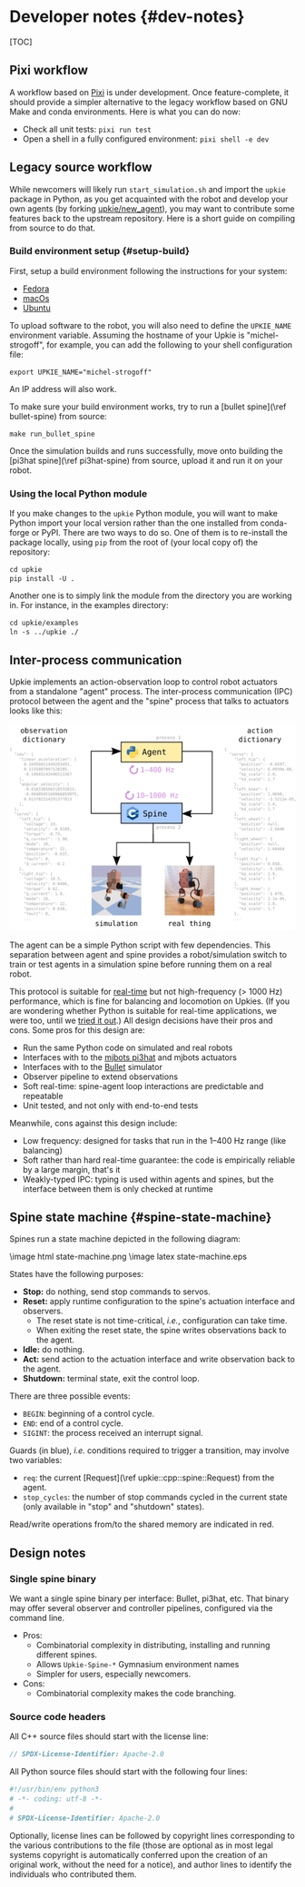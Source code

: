 # Developer notes {#dev-notes}

[TOC]

## Pixi workflow

A workflow based on [Pixi](https://pixi.sh/) is under development. Once feature-complete, it should provide a simpler alternative to the legacy workflow based on GNU Make and conda environments. Here is what you can do now:

- Check all unit tests: `pixi run test`
- Open a shell in a fully configured environment: `pixi shell -e dev`

## Legacy source workflow

While newcomers will likely run `start_simulation.sh` and import the `upkie` package in Python, as you get acquainted with the robot and develop your own agents (by forking [upkie/new\_agent](https://github.com/upkie/new_agent)), you may want to contribute some features back to the upstream repository. Here is a short guide on compiling from source to do that.

### Build environment setup {#setup-build}

First, setup a build environment following the instructions for your system:

- [Fedora](https://github.com/orgs/upkie/discussions/100)
- [macOs](https://github.com/orgs/upkie/discussions/159)
- [Ubuntu](https://github.com/orgs/upkie/discussions/101)

To upload software to the robot, you will also need to define the `UPKIE_NAME` environment variable. Assuming the hostname of your Upkie is "michel-strogoff", for example, you can add the following to your shell configuration file:

```
export UPKIE_NAME="michel-strogoff"
```

An IP address will also work.

To make sure your build environment works, try to run a [bullet spine](\ref bullet-spine) from source:

```
make run_bullet_spine
```

Once the simulation builds and runs successfully, move onto building the [pi3hat spine](\ref pi3hat-spine) from source, upload it and run it on your robot.

### Using the local Python module

If you make changes to the `upkie` Python module, you will want to make Python import your local version rather than the one installed from conda-forge or PyPI. There are two ways to do so. One of them is to re-install the package locally, using `pip` from the root of (your local copy of) the repository:

```
cd upkie
pip install -U .
```

Another one is to simply link the module from the directory you are working in. For instance, in the examples directory:

```
cd upkie/examples
ln -s ../upkie ./
```

## Inter-process communication

Upkie implements an action-observation loop to control robot actuators from a standalone "agent" process. The inter-process communication (IPC) protocol between the agent and the "spine" process that talks to actuators looks like this:

<p align="center">
    <img alt="Action-observation loop" src="action-observation-loop.png" />
</p>

The agent can be a simple Python script with few dependencies. This separation between agent and spine provides a robot/simulation switch to train or test agents in a simulation spine before running them on a real robot.

This protocol is suitable for [real-time](https://en.wiktionary.org/wiki/real-time#English) but not high-frequency (> 1000 Hz) performance, which is fine for balancing and locomotion on Upkies. (If you are wondering whether Python is suitable for real-time applications, we were too, until we [tried it out](https://github.com/orgs/upkie/discussions/240).) All design decisions have their pros and cons. Some pros for this design are:

- Run the same Python code on simulated and real robots
- Interfaces with to the [mjbots pi3hat](https://mjbots.com/products/mjbots-pi3hat-r4-4b) and mjbots actuators
- Interfaces with to the [Bullet](http://bulletphysics.org/) simulator
- Observer pipeline to extend observations
- Soft real-time: spine-agent loop interactions are predictable and repeatable
- Unit tested, and not only with end-to-end tests

Meanwhile, cons against this design include:

- Low frequency: designed for tasks that run in the 1–400 Hz range (like balancing)
- Soft rather than hard real-time guarantee: the code is empirically reliable by a large margin, that's it
- Weakly-typed IPC: typing is used within agents and spines, but the interface between them is only checked at runtime

## Spine state machine {#spine-state-machine}

Spines run a state machine depicted in the following diagram:

\image html state-machine.png
\image latex state-machine.eps

States have the following purposes:

- **Stop:** do nothing, send stop commands to servos.
- **Reset:** apply runtime configuration to the spine's actuation interface and observers.
    - The reset state is not time-critical, *i.e.*, configuration can take time.
    - When exiting the reset state, the spine writes observations back to the agent.
- **Idle:** do nothing.
- **Act:** send action to the actuation interface and write observation back to the agent.
- **Shutdown:** terminal state, exit the control loop.

There are three possible events:

- `BEGIN`: beginning of a control cycle.
- `END`: end of a control cycle.
- `SIGINT`: the process received an interrupt signal.

Guards (in blue), *i.e.* conditions required to trigger a transition, may involve two variables:

- `req`: the current [Request](\ref upkie::cpp::spine::Request) from the agent.
- `stop_cycles`: the number of stop commands cycled in the current state (only available in "stop" and "shutdown" states).

Read/write operations from/to the shared memory are indicated in red.

## Design notes

### Single spine binary

We want a single spine binary per interface: Bullet, pi3hat, etc. That binary may offer several observer and controller pipelines, configured via the command line.

- Pros:
    - Combinatorial complexity in distributing, installing and running different spines.
    - Allows `Upkie-Spine-*` Gymnasium environment names
    - Simpler for users, especially newcomers.
- Cons:
    - Combinatorial complexity makes the code branching.

### Source code headers

All C++ source files should start with the license line:

```cpp
// SPDX-License-Identifier: Apache-2.0
```

All Python source files should start with the following four lines:

```py
#!/usr/bin/env python3
# -*- coding: utf-8 -*-
#
# SPDX-License-Identifier: Apache-2.0
```

Optionally, license lines can be followed by copyright lines corresponding to the various contributions to the file (those are optional as in most legal systems copyright is automatically conferred upon the creation of an original work, without the need for a notice), and author lines to identify the individuals who contributed them.
